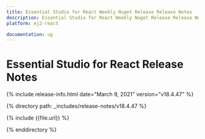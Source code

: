 ```yaml
---
title: Essential Studio for React Weekly Nuget Release Release Notes  
description: Essential Studio for React Weekly Nuget Release Release Notes  
platform: ej2-react

documentation: ug
---
```


# Essential Studio for  React  Release Notes  

{% include release-info.html date="March 9, 2021"   version="v18.4.47"  %} 

{% directory path: _includes/release-notes/v18.4.47 %}

{% include {{file.url}} %}

{% enddirectory %}
